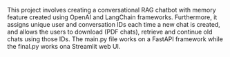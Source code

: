 This project involves creating a conversational RAG chatbot with memory feature created using OpenAI and LangChain frameworks. Furthermore, it assigns unique user and conversation IDs each time a new chat is created, and allows the users to download (PDF chats), retrieve and continue old chats using those IDs.
The main.py file works on a FastAPI framework while the final.py works ona Streamlit web UI.
